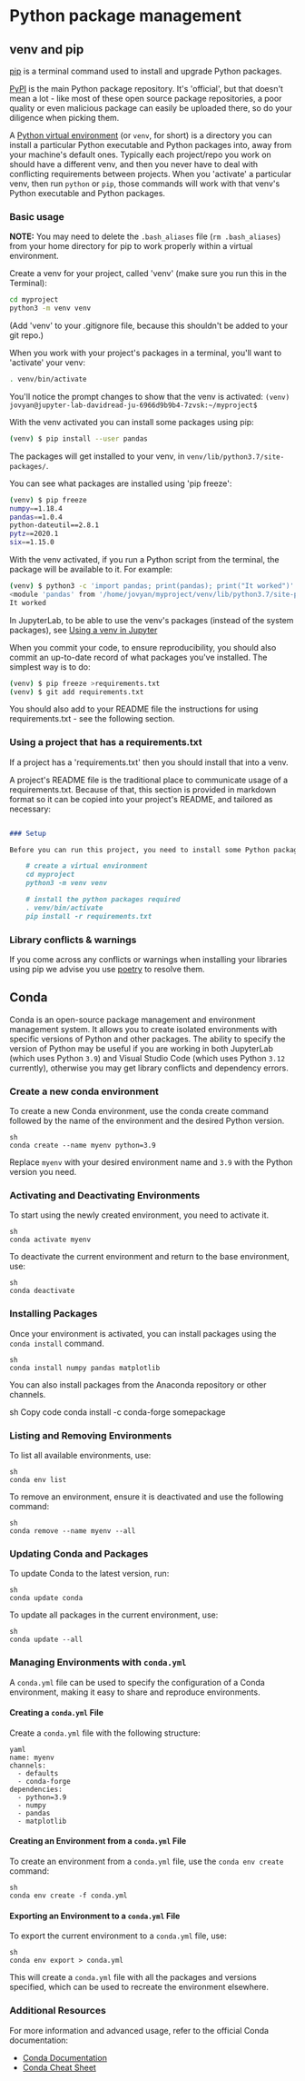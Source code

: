 # Python package management

## venv and pip

[pip](https://pip.pypa.io/en/stable/) is a terminal command used to install and upgrade Python packages.

[PyPI](https://pypi.org) is the main Python package repository. It's 'official', but that doesn't mean a lot - like most of these open source package repositories, a poor quality or even malicious package can easily be uploaded there, so do your diligence when picking them.

A [Python virtual environment](https://docs.python.org/3/tutorial/venv.html) (or `venv`, for short) is a directory you can install a particular Python executable and Python packages into, away from your machine's default ones. Typically each project/repo you work on should have a different venv, and then you never have to deal with conflicting requirements between projects. When you 'activate' a particular venv, then run `python` or `pip`, those commands will work with that venv's Python executable and Python packages.

### Basic usage

**NOTE:** You may need to delete the `.bash_aliases` file (`rm .bash_aliases`) from your home directory for pip to work properly within a virtual environment.

Create a venv for your project, called 'venv' (make sure you run this in the Terminal):

```bash
cd myproject
python3 -m venv venv
```

(Add 'venv' to your .gitignore file, because this shouldn't be added to your git repo.)

When you work with your project's packages in a terminal, you'll want to 'activate' your venv:

```bash
. venv/bin/activate
```

You'll notice the prompt changes to show that the venv is activated: `(venv) jovyan@jupyter-lab-davidread-ju-6966d9b9b4-7zvsk:~/myproject$`

With the venv activated you can install some packages using pip:

```bash
(venv) $ pip install --user pandas
```

The packages will get installed to your venv, in `venv/lib/python3.7/site-packages/`.

You can see what packages are installed using 'pip freeze':

```bash
(venv) $ pip freeze
numpy==1.18.4
pandas==1.0.4
python-dateutil==2.8.1
pytz==2020.1
six==1.15.0
```

With the venv activated, if you run a Python script from the terminal, the package will be available to it. For example:

```bash
(venv) $ python3 -c 'import pandas; print(pandas); print("It worked")'
<module 'pandas' from '/home/jovyan/myproject/venv/lib/python3.7/site-packages/pandas/__init__.py'>
It worked
```

In JupyterLab, to be able to use the venv's packages (instead of the system packages), see [Using a venv in Jupyter](index.html#using-a-virtual-environment-in-jupyter)

When you commit your code, to ensure reproducibility, you should also commit an up-to-date record of what packages you've installed. The simplest way is to do:

```bash
(venv) $ pip freeze >requirements.txt
(venv) $ git add requirements.txt
```

You should also add to your README file the instructions for using requirements.txt - see the following section.

### Using a project that has a requirements.txt

If a project has a 'requirements.txt' then you should install that into a venv.

A project's README file is the traditional place to communicate usage of a requirements.txt. Because of that, this section is provided in markdown format so it can be copied into your project's README, and tailored as necessary:

```markdown

### Setup

Before you can run this project, you need to install some Python packages using the terminal:

    # create a virtual environment
    cd myproject
    python3 -m venv venv

    # install the python packages required
    . venv/bin/activate
    pip install -r requirements.txt
```

### Library conflicts & warnings

If you come across any conflicts or warnings when installing your libraries using pip we advise you use [poetry](https://python-poetry.org/docs/) to resolve them.

## Conda

Conda is an open-source package management and environment management system. It allows you to create isolated environments with specific versions of Python and other packages. The ability to specify the version of Python may be useful if you are working in both JupyterLab (which uses Python `3.9`) and Visual Studio Code (which uses Python `3.12` currently), otherwise you may get library conflicts and dependency errors.

### Create a new conda environment

To create a new Conda environment, use the conda create command followed by the name of the environment and the desired Python version.

```
sh
conda create --name myenv python=3.9
```

Replace `myenv` with your desired environment name and `3.9` with the Python version you need.

### Activating and Deactivating Environments

To start using the newly created environment, you need to activate it.

```
sh
conda activate myenv
```

To deactivate the current environment and return to the base environment, use:

```
sh
conda deactivate
```

### Installing Packages

Once your environment is activated, you can install packages using the `conda install` command.

```
sh
conda install numpy pandas matplotlib
```

You can also install packages from the Anaconda repository or other channels.

sh
Copy code
conda install -c conda-forge somepackage

### Listing and Removing Environments

To list all available environments, use:

```
sh
conda env list
```

To remove an environment, ensure it is deactivated and use the following command:

```
sh
conda remove --name myenv --all
```

### Updating Conda and Packages

To update Conda to the latest version, run:

```
sh
conda update conda
```

To update all packages in the current environment, use:

```
sh
conda update --all
```

### Managing Environments with `conda.yml`

A `conda.yml` file can be used to specify the configuration of a Conda environment, making it easy to share and reproduce environments.

#### Creating a `conda.yml` File

Create a `conda.yml` file with the following structure:

```
yaml
name: myenv
channels:
  - defaults
  - conda-forge
dependencies:
  - python=3.9
  - numpy
  - pandas
  - matplotlib
```

#### Creating an Environment from a `conda.yml` File

To create an environment from a `conda.yml` file, use the `conda env create` command:

```
sh
conda env create -f conda.yml
```

#### Exporting an Environment to a `conda.yml` File

To export the current environment to a `conda.yml` file, use:

```
sh
conda env export > conda.yml
```

This will create a `conda.yml` file with all the packages and versions specified, which can be used to recreate the environment elsewhere.

### Additional Resources
For more information and advanced usage, refer to the official Conda documentation:

- [Conda Documentation](https://docs.conda.io/en/latest/)
- [Conda Cheat Sheet](https://docs.conda.io/projects/conda/en/4.6.0/_downloads/52a95608c49671267e40c689e0bc00ca/conda-cheatsheet.pdf)

